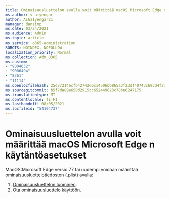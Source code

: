 ```yaml
---
title: Ominaisuusluettelon avulla voit määrittää macOS Microsoft Edge n käytäntöasetukset
ms.author: v-aiyengar
author: AshaIyengar21
manager: dansimp
ms.date: 03/24/2021
ms.audience: Admin
ms.topic: article
ms.service: o365-administration
ROBOTS: NOINDEX, NOFOLLOW
localization_priority: Normal
ms.collection: Adm_O365
ms.custom:
- "9004632"
- "9006494"
- "8361"
- "11114"
ms.openlocfilehash: 25d772146cfb4274266c14506bb865a3f23df40743c693d4f2d22cf8ca701e52
ms.sourcegitcommit: b5f7da89a650d2915dc652449623c78be6247175
ms.translationtype: MT
ms.contentlocale: fi-FI
ms.lasthandoff: 08/05/2021
ms.locfileid: "54104737"
---
```

# <a name="use-a-property-list-to-configure-the-policy-settings-for-microsoft-edge-on-macos"></a>Ominaisuusluettelon avulla voit määrittää macOS Microsoft Edge n käytäntöasetukset

MacOS:Microsoft Edge versio 77 tai uudempi voidaan määrittää ominaisuusluettelotiedoston (.plist) avulla:

1. [Ominaisuusluettelon luominen](https://go.microsoft.com/fwlink/?linkid=2134726).
1. [Ota ominaisuusluettelo käyttöön.](https://go.microsoft.com/fwlink/?linkid=2134727)
